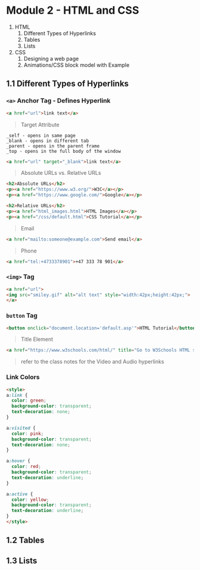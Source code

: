 # Module 2 - HTML and CSS

1. HTML
   1. Different Types of Hyperlinks
   2. Tables
   3. Lists
2. CSS
   1. Designing a web page
   2. Animations/CSS block model with Example

## 1.1 Different Types of Hyperlinks

### `<a>` Anchor Tag - Defines Hyperlink

```html
<a href="url">link text</a>
```

> Target Attribute

```text
_self - opens in same page
_blank - opens in different tab
_parent - opens in the parent frame
_top - opens in the full body of the window
```

```html
<a href="url" target="_blank">link text</a>
```

> Absolute URLs vs. Relative URLs

```html
<h2>Absolute URLs</h2>
<p><a href="https://www.w3.org/">W3C</a></p>
<p><a href="https://www.google.com/">Google</a></p>

<h2>Relative URLs</h2>
<p><a href="html_images.html">HTML Images</a></p>
<p><a href="/css/default.html">CSS Tutorial</a></p>
```

>Email

```html
<a href="mailto:someone@example.com">Send email</a>
```

>Phone

```html
<a href="tel:+4733378901">+47 333 78 901</a>
```

### `<img>` Tag

```html
<a href="url">
<img src="smiley.gif" alt="alt text" style="width:42px;height:42px;">
</a>
```

### `button` Tag

```html
<button onclick="document.location='default.asp'">HTML Tutorial</button>
```

>Title Element

```html
<a href="https://www.w3schools.com/html/" title="Go to W3Schools HTML section">Visit our HTML Tutorial</a>
```

> refer to the class notes for the Video and Audio hyperlinks

### Link Colors

```html
<style>
a:link {
  color: green;
  background-color: transparent;
  text-decoration: none;
}

a:visited {
  color: pink;
  background-color: transparent;
  text-decoration: none;
}

a:hover {
  color: red;
  background-color: transparent;
  text-decoration: underline;
}

a:active {
  color: yellow;
  background-color: transparent;
  text-decoration: underline;
}
</style>
```

## 1.2 Tables

## 1.3 Lists
